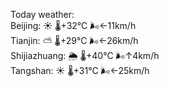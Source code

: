 Today weather:  
Beijing: ☀️   🌡️+32°C 🌬️←11km/h  
Tianjin: ⛅️  🌡️+29°C 🌬️←26km/h  
Shijiazhuang: 🌦   🌡️+40°C 🌬️↑4km/h  
Tangshan: ☀️   🌡️+31°C 🌬️←25km/h  
